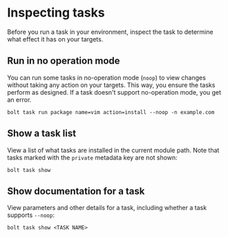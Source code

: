 # Inspecting tasks

Before you run a task in your environment, inspect the task to determine what
effect it has on your targets.

## Run in no operation mode

You can run some tasks in no-operation mode (`noop`) to view changes without
taking any action on your targets. This way, you ensure the tasks perform as
designed. If a task doesn't support no-operation mode, you get an error.

```
bolt task run package name=vim action=install --noop -n example.com
```

## Show a task list

View a list of what tasks are installed in the current module path. Note that
tasks marked with the `private` metadata key are not shown:

```
bolt task show
```

## Show documentation for a task

View parameters and other details for a task, including whether a task supports
`--noop`:

```
bolt task show <TASK NAME>
```